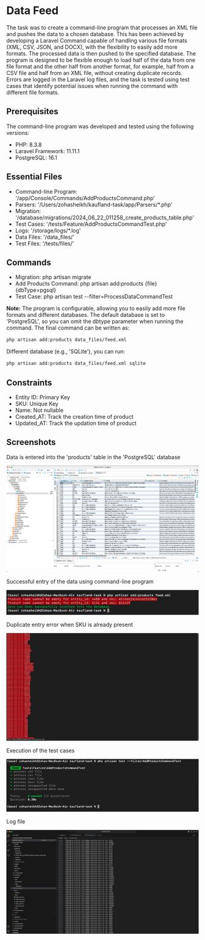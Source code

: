 # Data Feed
The task was to create a command-line program that processes an XML file and pushes the data to a chosen database. This has been achieved by developing a Laravel Command capable of handling various file formats (XML, CSV, JSON, and DOCX), with the flexibility to easily add more formats. The processed data is then pushed to the specified database. The program is designed to be flexible enough to load half of the data from one file format and the other half from another format, for example, half from a CSV file and half from an XML file, without creating duplicate records. Errors are logged in the Laravel log files, and the task is tested using test cases that identify potential issues when running the command with different file formats.

## Prerequisites
The command-line program was developed and tested using the following versions:
- PHP: 8.3.8
- Laravel Framework: 11.11.1
- PostgreSQL: 16.1

## Essential Files
- Command-line Program: '/app/Console/Commands/AddProductsCommand.php'
- Parsers: '/Users/zohasheikh/kaufland-task/app/Parsers/*.php'
- Migration: '/database/migrations/2024_06_22_011258_create_products_table.php'
- Test Cases: '/tests/Feature/AddProductsCommandTest.php'
- Logs: '/storage/logs/*.log'
- Data Files: '/data_files/'
- Test Files: '/tests/files/'

## Commands
- Migration: php artisan migrate
- Add Products Command: php artisan add:products {file} {dbType=pgsql}
- Test Case: php artisan test --filter=ProcessDataCommandTest

**Note:** The program is configurable, allowing you to easily add more file formats and different databases. The default database is set to 'PostgreSQL', so you can omit the dbtype parameter when running the command. The final command can be written as: 

```sh
php artisan add:products data_files/feed.xml 
```
Different database (e.g., 'SQLite'), you can run:

```sh
php artisan add:products data_files/feed.xml sqlite
```
## Constraints
- Entity ID: Primary Key
- SKU: Unique Key
- Name: Not nullable
- Created_AT: Track the creation time of product
- Updated_AT: Track the updation time of product

## Screenshots
Data is entered into the 'products' table in the 'PostgreSQL' database

![Database](images/database.png)

Successful entry of the data using command-line program

![Database](images/succesful_entries.png)

Duplicate entry error when SKU is already present

![Database](images/duplicate_entry.png)

Execution of the test cases

![Database](images/testcases.png)

Log file

![Database](images/logs.png)
